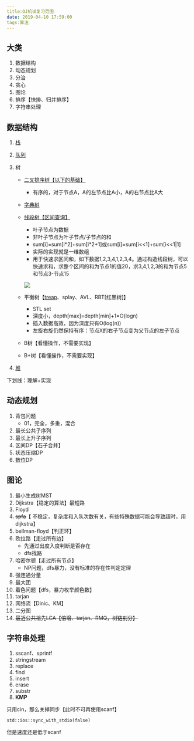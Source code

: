 ```yaml
---
title:OJ机试复习范围
date: 2019-04-10 17:59:00
tags:算法
---
```


## 大类

1. 数据结构
2. 动态规划
3. 分治
4. 贪心
5. 图论
6. 排序【快排、归并排序】
7. 字符串处理

## 数据结构

1. <u>栈</u>

2. <u>队列</u>

3. 树

   - <u>二叉排序树【以下的基础】</u>

     - 有序的，对于节点A，A的左节点比A小，A的右节点比A大

   - <u>字典树</u>

   - <u>线段树【区间查询】</u>

     - 叶子节点为数据
     - 非叶子节点为叶子节点/子节点的和
     - sum[i]=sum[i\*2]+sum[i\*2+1]或sum[i]=sum[i<<1]+sum[i<<1|1]
     - 实际的实现就是一维数组
     - 用于快速求区间和，如下数据1,2,3,4,1,2,3,4。通过构造线段树，可以快速求和，求整个区间的和为节点1的值20，求3,4,1,2,3的和为节点5和节点3-节点15

     ![](C:\Users\asus\spidermana.github.io\assets\img\line1.png)

   - 平衡树【<u>treap</u>、splay、AVL、RBT[红黑树]】

     - STL set
     - 深度小，depth[max]=depth[min]+1=O(logn)
     - 插入数据高效，因为深度只有O(log(n))
     - 左旋右旋仍然保持有序：节点X的右子节点变为父节点的左子节点

   - B树【看懂操作，不需要实现】

   - B+树【看懂操作，不需要实现】

4. <u>堆</u>

下划线：理解+实现

## 动态规划

1. 背包问题
   - 01，完全，多重，混合
2. 最长公共子序列
3. 最长上升子序列
4. 区间DP【石子合并】
5. 状态压缩DP
6. 数位DP

## 图论

1. 最小生成树MST
2. Dijkstra【稳定的算法】最短路
3. Floyd
4. ~~spfa~~【 不稳定，复杂度和入队次数有关，有些特殊数据可能会导致超时，用dijkstra】
5. bellman-floyd【判正环】
6. 欧拉路【走过所有边】
   - 先通过出度入度判断是否存在
   - dfs找路
7. 哈密尔顿【走过所有节点】
   - NP问题，dfs暴力，没有标准的存在性判定定理
8. 强连通分量
9. 最大团
10. 着色问题【dfs，暴力枚举颜色数】
11. tarjan
12. 网络流【Dinic、KM】
13. 二分图
14. ~~最近公共祖先LCA【倍增、tarjan、RMQ，树链剖分】~~

## 字符串处理

1. sscanf、sprintf
2. stringstream
3. replace
4. find
5. insert
6. erase
7. substr
8. **KMP**

只用cin，那么关掉同步【此时不可再使用scanf】

`std::ios::sync_with_stdio(false)`

但是速度还是低于scanf